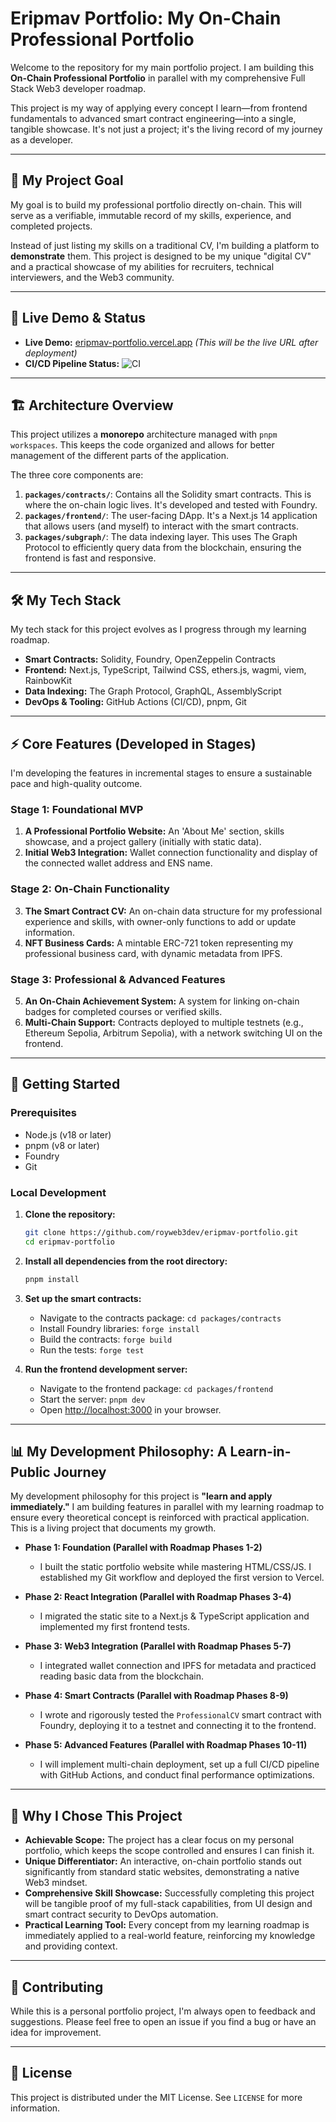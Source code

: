 # Eripmav Portfolio: My On-Chain Professional Portfolio

Welcome to the repository for my main portfolio project. I am building this **On-Chain Professional Portfolio** in parallel with my comprehensive Full Stack Web3 developer roadmap.

This project is my way of applying every concept I learn—from frontend fundamentals to advanced smart contract engineering—into a single, tangible showcase. It's not just a project; it's the living record of my journey as a developer.

---

## 🎯 My Project Goal

My goal is to build my professional portfolio directly on-chain. This will serve as a verifiable, immutable record of my skills, experience, and completed projects.

Instead of just listing my skills on a traditional CV, I'm building a platform to **demonstrate** them. This project is designed to be my unique "digital CV" and a practical showcase of my abilities for recruiters, technical interviewers, and the Web3 community.

---

## 🚀 Live Demo & Status

*   **Live Demo:** [eripmav-portfolio.vercel.app](https://eripmav-portfolio.vercel.app/) *(This will be the live URL after deployment)*
*   **CI/CD Pipeline Status:** ![CI](https://github.com/royweb3dev/eripmav-portfolio/actions/workflows/ci.yml/badge.svg)

---

## 🏗️ Architecture Overview

This project utilizes a **monorepo** architecture managed with `pnpm workspaces`. This keeps the code organized and allows for better management of the different parts of the application.

The three core components are:

1.  **`packages/contracts/`**: Contains all the Solidity smart contracts. This is where the on-chain logic lives. It's developed and tested with Foundry.
2.  **`packages/frontend/`**: The user-facing DApp. It's a Next.js 14 application that allows users (and myself) to interact with the smart contracts.
3.  **`packages/subgraph/`**: The data indexing layer. This uses The Graph Protocol to efficiently query data from the blockchain, ensuring the frontend is fast and responsive.

---

## 🛠️ My Tech Stack

My tech stack for this project evolves as I progress through my learning roadmap.

*   **Smart Contracts:** Solidity, Foundry, OpenZeppelin Contracts
*   **Frontend:** Next.js, TypeScript, Tailwind CSS, ethers.js, wagmi, viem, RainbowKit
*   **Data Indexing:** The Graph Protocol, GraphQL, AssemblyScript
*   **DevOps & Tooling:** GitHub Actions (CI/CD), pnpm, Git

---

## ⚡ Core Features (Developed in Stages)

I'm developing the features in incremental stages to ensure a sustainable pace and high-quality outcome.

### **Stage 1: Foundational MVP**
1.  **A Professional Portfolio Website:** An 'About Me' section, skills showcase, and a project gallery (initially with static data).
2.  **Initial Web3 Integration:** Wallet connection functionality and display of the connected wallet address and ENS name.

### **Stage 2: On-Chain Functionality**
3.  **The Smart Contract CV:** An on-chain data structure for my professional experience and skills, with owner-only functions to add or update information.
4.  **NFT Business Cards:** A mintable ERC-721 token representing my professional business card, with dynamic metadata from IPFS.

### **Stage 3: Professional & Advanced Features**
5.  **An On-Chain Achievement System:** A system for linking on-chain badges for completed courses or verified skills.
6.  **Multi-Chain Support:** Contracts deployed to multiple testnets (e.g., Ethereum Sepolia, Arbitrum Sepolia), with a network switching UI on the frontend.

---

## 🚀 Getting Started

### Prerequisites

*   Node.js (v18 or later)
*   pnpm (v8 or later)
*   Foundry
*   Git

### Local Development

1.  **Clone the repository:**
    ```bash
    git clone https://github.com/royweb3dev/eripmav-portfolio.git
    cd eripmav-portfolio
    ```

2.  **Install all dependencies from the root directory:**
    ```bash
    pnpm install
    ```

3.  **Set up the smart contracts:**
    *   Navigate to the contracts package: `cd packages/contracts`
    *   Install Foundry libraries: `forge install`
    *   Build the contracts: `forge build`
    *   Run the tests: `forge test`

4.  **Run the frontend development server:**
    *   Navigate to the frontend package: `cd packages/frontend`
    *   Start the server: `pnpm dev`
    *   Open [http://localhost:3000](http://localhost:3000) in your browser.

---

## 📊 My Development Philosophy: A Learn-in-Public Journey

My development philosophy for this project is **"learn and apply immediately."** I am building features in parallel with my learning roadmap to ensure every theoretical concept is reinforced with practical application. This is a living project that documents my growth.

*   **Phase 1: Foundation (Parallel with Roadmap Phases 1-2)**
    *   I built the static portfolio website while mastering HTML/CSS/JS. I established my Git workflow and deployed the first version to Vercel.

*   **Phase 2: React Integration (Parallel with Roadmap Phases 3-4)**
    *   I migrated the static site to a Next.js & TypeScript application and implemented my first frontend tests.

*   **Phase 3: Web3 Integration (Parallel with Roadmap Phases 5-7)**
    *   I integrated wallet connection and IPFS for metadata and practiced reading basic data from the blockchain.

*   **Phase 4: Smart Contracts (Parallel with Roadmap Phases 8-9)**
    *   I wrote and rigorously tested the `ProfessionalCV` smart contract with Foundry, deploying it to a testnet and connecting it to the frontend.

*   **Phase 5: Advanced Features (Parallel with Roadmap Phases 10-11)**
    *   I will implement multi-chain deployment, set up a full CI/CD pipeline with GitHub Actions, and conduct final performance optimizations.

---

## 🎯 Why I Chose This Project

*   **Achievable Scope:** The project has a clear focus on my personal portfolio, which keeps the scope controlled and ensures I can finish it.
*   **Unique Differentiator:** An interactive, on-chain portfolio stands out significantly from standard static websites, demonstrating a native Web3 mindset.
*   **Comprehensive Skill Showcase:** Successfully completing this project will be tangible proof of my full-stack capabilities, from UI design and smart contract security to DevOps automation.
*   **Practical Learning Tool:** Every concept from my learning roadmap is immediately applied to a real-world feature, reinforcing my knowledge and providing context.

---

## 🤝 Contributing

While this is a personal portfolio project, I'm always open to feedback and suggestions. Please feel free to open an issue if you find a bug or have an idea for improvement.

---

## 📄 License

This project is distributed under the MIT License. See `LICENSE` for more information.
